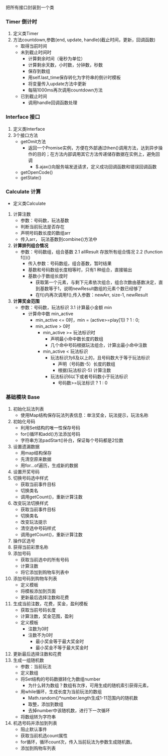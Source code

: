 把所有接口封装到一个类
### Timer 倒计时
1. 定义类Timer
2. 方法countdown,参数(end, update, handle)(截止时间，更新，回调函数)
	- 取得当前时间
	- 未到截止时间时
		- 计算剩余时间（毫秒为单位）
		- 计算剩余天数，小时数，分钟数，秒数
		- 保存到数组
		- 用self.last_time保存转化为字符串的倒计时模板
		- 将变量传入update方法中更新
		- 每隔1000ms再次调用countdown方法
	- 已到截止时间
		- 调用handle回调函数处理

### Interface 接口
1. 定义类Interface
2. 3个接口方法
	- getOmit方法
		- 返回一个Promise实例，方便在外部通过then()调用方法，达到异步操作的目的；在方法内部调用其它方法传递储存数据在实例上，避免回调
			- $.ajax()向服务端发送请求，定义成功回调函数和错误回调函数
	- getOpenCode()
	- getState()

### Calculate 计算
- 定义类Calculate
1. 计算注数
	- 参数：号码数，玩法基数
	- 判断当前玩法是否存在
	- 声明号码数长度的数组arr
	- 传入arr， 玩法基数到combine()方法中
2. **计算排列组合情况**
	- 参数：号码数组，组合基数
	2.1 allResult	存放所有组合情况
	2.2 (function f())()
		- 传入参数：号码数组，组合基数，暂时结果
		- 基数和号码数组长度相等时，只有1 种组合，直接输出
		- 基数小于数组长度时
			- 获取第一个元素，与剩下元素依次组合，组合次数由基数决定，直到基数等于1，说明newResult数组的元素个数已经够了
			- 在f()内再次调用f(),传入参数：newArr, size-1, newResult
3. **计算奖金范围**
	- 参数：号码数，玩法标识
	3.1 计算最小金额 min
		- 计算命中数 min_active
			- min_active <= 0时，min =  (active>=play[1]) ? 1 : 0;
			- min_active > 0时
				- min_active >= 玩法标识时
					- 声明最小命中数长度的数组
					- 几个命中号码根据玩法组合，计算出最小命中注数
				- min_active < 玩法标识
					- 玩法标识为6及以上的，且号码数大于等于玩法标识
						- 声明（号码数-5）长度的数组
						- 根据(玩法标识-5) 计算注数
					- 玩法标识6以下或者号码数小于玩法标识
						- 号码数>=玩法标识 ? 1 : 0

### 基础模块		Base
1. 初始化玩法列表
	- 使用Map结构保存玩法列表信息：单注奖金，玩法提示，玩法名称
2. 初始化号码
	- 利用Set结构的唯一性保存号码
	- for()循环和add()方法添加号码
	- 字符串方法padStart()补白，保证每个号码都是2位数
3. 设置遗漏数据
	- 用map结构保存
	- 先清空原来数据
	- 用for...of遍历，生成新的数据
4. 设置开奖号码
5. 切换号码选中样式
	- 获取当前事件目标
	- 切换类名
	- 调用getCount()，重新计算注数
6. 改变玩法切换样式
	- 获取当前事件目标
	- 切换类名
	- 改变玩法提示
	- 清空选中号码样式
	- 调用getCount()，重新计算注数
7. 操作区选号
8. 获得当前彩票名称
9. 添加号码
	- 获取当前选中的所有号码
	- 计算注数
	- 将它添加到购物车列表中
10. 添加号码到购物车列表
	- 定义模板
	- 将模板添加到页面
	- 更新最后选择注数和花费
11. 生成当前注数，花费，奖金，盈利模板
	- 获取当前号码长度
	- 计算注数，奖金范围，盈利
	- 定义模板
		- 注数为0时
		- 注数不为0时
			- 最小奖金等于最大奖金时
			- 最小奖金不等于最大奖金时
12. 更新最后选择注数和花费
13. 生成一组随机数
	- 参数：当前玩法
	- 定义数组
	- 将Set结构的号码数据转化为数组number
		- 为什么转为数组？数组有次序，可用生成的随机索引获得元素，
	- 用while循环，生成长度为当前玩法的数组 
		- Math.random()*number.length生成1-11范围内的随机数
		- 取整，添加到数组
		- 去掉number中该随机数，进行下一次循环
	- 将数组转为字符串
14. 机选号码并添加到列表
	- 阻止默认事件
	- 获取当前机选count属性
	- for循环，循环count次，传入当前玩法为参数生成随机数。
	- 添加到购物车列表

